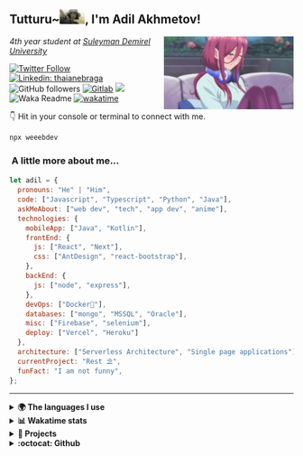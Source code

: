 <h2>Tutturu~<img src="img/tuturu.gif" width="45" alt="">, I'm Adil Akhmetov! <img src="img/miku-dance.gif" width="50" alt=""></h2>
<img align='right' src="img/miku.gif" width="230" alt="">
<p><em>4th year student at <a href="https://sdu.edu.kz/">Suleyman Demirel University</a>
<a href="https://sdu.edu.kz/"><img src="img/sdu-ahegao.svg" align="right" width="100" alt=""></a>
</em></p>

[![Twitter Follow](https://img.shields.io/twitter/follow/weeebdev?label=Follow)](https://twitter.com/intent/follow?screen_name=weeebdev)
[![Linkedin: thaianebraga](https://img.shields.io/badge/-adildev-blue?style=flat-square&logo=Linkedin&logoColor=white&link=https://www.linkedin.com/in/adildev/)](https://www.linkedin.com/in/adildev/)
![GitHub followers](https://img.shields.io/github/followers/weeebdev?label=Follow&style=flat-square)
[![Gitlab](https://img.shields.io/badge/Gitlab-weeebdev-orange?style=flat-square&logo=gitlab)](https://gitlab.com/weeebdev)
![](https://visitor-badge.glitch.me/badge?page_id=weeebdev.weeebdev)
![Waka Readme](https://github.com/weeebdev/weeebdev/workflows/Waka%20Readme/badge.svg)
[![wakatime](https://wakatime.com/badge/user/1fb6390f-222e-4088-8de8-840ef1443858.svg)](https://wakatime.com/@1fb6390f-222e-4088-8de8-840ef1443858)
<!-- [![Leetcode badge](https://leetcode-badge.chyroc.cn/?name=user3449f)](https://leetcode.com/user3449f/) -->

👇 Hit in your console or terminal to connect with me.

```bash
npx weeebdev
```

### <img src="https://media.giphy.com/media/VgCDAzcKvsR6OM0uWg/giphy.gif" width="50" alt=""> A little more about me...

```javascript
let adil = {
  pronouns: "He" | "Him",
  code: ["Javascript", "Typescript", "Python", "Java"],
  askMeAbout: ["web dev", "tech", "app dev", "anime"],
  technologies: {
    mobileApp: ["Java", "Kotlin"],
    frontEnd: {
      js: ["React", "Next"],
      css: ["AntDesign", "react-bootstrap"],
    },
    backEnd: {
      js: ["node", "express"],
    },
    devOps: ["Docker🐳"],
    databases: ["mongo", "MSSQL", "Oracle"],
    misc: ["Firebase", "selenium"],
    deploy: ["Vercel", "Heroku"]
  },
  architecture: ["Serverless Architecture", "Single page applications"],
  currentProject: "Rest ⛱",
  funFact: "I am not funny",
};
```

---

<details>
  <summary><b>🌍 The languages I use</b></summary>
  <hr>
  
  
| ⏰ Past month | ⌛️ Past Year |
|---|---|
| <a href="https://wakatime.com/@adildev"><img src="https://wakatime.com/share/@adilDev/4ebe423a-b427-4031-b073-d221b9528df7.svg" height="300px"></a> | <a href="https://wakatime.com/@adildev"><img src="https://wakatime.com/share/@adilDev/1b4a30f1-9a7f-47fe-b8d2-0fc90f37fcd3.svg" height="300px"></a> |
</details>

<details>
<summary><b>📊 Wakatime stats</b><br></summary>
<div>
<hr/>

<!--START_SECTION:waka-->
![Profile Views](http://img.shields.io/badge/Profile%20Views-15-blue)

![Lines of code](https://img.shields.io/badge/From%20Hello%20World%20I%27ve%20Written-1.9%20million%20lines%20of%20code-blue)

**🐱 My GitHub Data** 

> 🏆 543 Contributions in the Year 2021
 > 
> 📦 266.4 kB Used in GitHub's Storage 
 > 
> 💼 Opted to Hire
 > 
> 📜 37 Public Repositories 
 > 
> 🔑 10 Private Repositories  
 > 
**I'm a Night 🦉** 

```text
🌞 Morning    39 commits     █░░░░░░░░░░░░░░░░░░░░░░░░   6.12% 
🌆 Daytime    159 commits    ██████░░░░░░░░░░░░░░░░░░░   24.96% 
🌃 Evening    350 commits    █████████████░░░░░░░░░░░░   54.95% 
🌙 Night      89 commits     ███░░░░░░░░░░░░░░░░░░░░░░   13.97%

```
📅 **I'm Most Productive on Thursday** 

```text
Monday       103 commits    ████░░░░░░░░░░░░░░░░░░░░░   16.17% 
Tuesday      87 commits     ███░░░░░░░░░░░░░░░░░░░░░░   13.66% 
Wednesday    69 commits     ██░░░░░░░░░░░░░░░░░░░░░░░   10.83% 
Thursday     160 commits    ██████░░░░░░░░░░░░░░░░░░░   25.12% 
Friday       44 commits     █░░░░░░░░░░░░░░░░░░░░░░░░   6.91% 
Saturday     87 commits     ███░░░░░░░░░░░░░░░░░░░░░░   13.66% 
Sunday       87 commits     ███░░░░░░░░░░░░░░░░░░░░░░   13.66%

```


📊 **This Week I Spent My Time On** 

```text
⌚︎ Time Zone: Asia/Almaty

💬 Programming Languages: 
Go                       6 hrs 50 mins       ████████░░░░░░░░░░░░░░░░░   33.85% 
TypeScript               6 hrs 30 mins       ████████░░░░░░░░░░░░░░░░░   32.17% 
Java                     2 hrs 18 mins       ██░░░░░░░░░░░░░░░░░░░░░░░   11.42% 
Other                    2 hrs 16 mins       ██░░░░░░░░░░░░░░░░░░░░░░░   11.22% 
Properties               54 mins             █░░░░░░░░░░░░░░░░░░░░░░░░   4.46%

🔥 Editors: 
VS Code                  14 hrs 9 mins       █████████████████░░░░░░░░   70.02% 
IntelliJ                 3 hrs 42 mins       ████░░░░░░░░░░░░░░░░░░░░░   18.37% 
Fish                     2 hrs 16 mins       ██░░░░░░░░░░░░░░░░░░░░░░░   11.21% 
Vim                      4 mins              ░░░░░░░░░░░░░░░░░░░░░░░░░   0.41%

🐱‍💻 Projects: 
Small Hat 54             6 hrs 36 mins       ████████░░░░░░░░░░░░░░░░░   32.65% 
Billowing Brook 89       5 hrs 27 mins       ██████░░░░░░░░░░░░░░░░░░░   26.99% 
Terminal                 2 hrs 16 mins       ██░░░░░░░░░░░░░░░░░░░░░░░   11.21% 
Damp Cake 87             1 hr 36 mins        ██░░░░░░░░░░░░░░░░░░░░░░░   7.91% 
dar-internship           1 hr 29 mins        █░░░░░░░░░░░░░░░░░░░░░░░░   7.35%

💻 Operating System: 
Linux                    20 hrs 13 mins      █████████████████████████   100.0%

```

**I Mostly Code in JavaScript** 

```text
JavaScript               12 repos            █████░░░░░░░░░░░░░░░░░░░░   22.64% 
Jupyter Notebook         11 repos            █████░░░░░░░░░░░░░░░░░░░░   20.75% 
Java                     6 repos             ██░░░░░░░░░░░░░░░░░░░░░░░   11.32% 
TypeScript               6 repos             ██░░░░░░░░░░░░░░░░░░░░░░░   11.32% 
HTML                     5 repos             ██░░░░░░░░░░░░░░░░░░░░░░░   9.43%

```


**Timeline**

![Chart not found](https://raw.githubusercontent.com/weeebdev/weeebdev/master/charts/bar_graph.png) 


 Last Updated on 07/10/2021
<!--END_SECTION:waka-->
</div>
</details>

<details>
<summary><b>🧾 Projects</b></summary>
<hr>

|Project|Status|
|---|---|
|[![ReadMe Card](https://github-readme-stats.vercel.app/api/pin/?username=weeebdev&repo=waifu.pics&theme=dracula)](https://github.com/weeebdev/waifu.pics)|[![time tracker](https://wakatime.com/badge/github/weeebdev/waifu.pics.svg)](https://wakatime.com/badge/github/weeebdev/waifu.pics)|
|[![ReadMe Card](https://github-readme-stats.vercel.app/api/pin/?username=mentor-ship&repo=mentorship&theme=dracula)](https://github.com/Mentor-ship/Mentorship)|[![time tracker](https://wakatime.com/badge/github/Mentor-ship/Mentorship.svg)](https://wakatime.com/badge/github/Mentor-ship/Mentorship)|
|[![ReadMe Card](https://github-readme-stats.vercel.app/api/pin/?username=masters-and-Abu&repo=tolqyn&theme=dracula)](https://github.com/Masters-and-Abu/Tolqyn)|[![time tracker](https://wakatime.com/badge/github/Masters-and-Abu/Tolqyn.svg)](https://wakatime.com/badge/github/Masters-and-Abu/Tolqyn)|
|[![ReadMe Card](https://github-readme-stats.vercel.app/api/pin/?username=dracula&repo=unigram&theme=dracula)](https://github.com/dracula/unigram)||

</details>

<details>
  <summary><b>:octocat: Github</b></summary>
  <hr>
  <a href="https://sourcekarma.vercel.app/weeebdev"><img src="https://sourcekarma-og.vercel.app/api/weeebdev/github" alt="" align="left"/></a>
  <img src="https://github-readme-stats.vercel.app/api?username=weeebdev&show_icons=true&theme=dracula&hide_title=true&hide_rank=true&count_private=true" align="right"/>
</details>
<div align="center">
  <kbd>
    <img src="https://waifu.now.sh/sfw/hug" alt="">
  </kbd>
</div>
